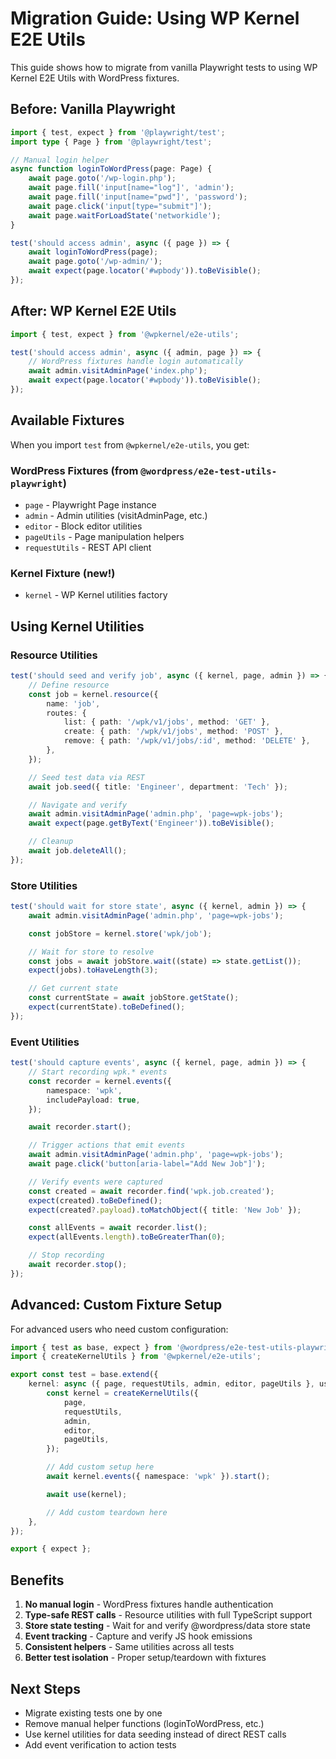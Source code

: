 # Migration Guide: Using WP Kernel E2E Utils

This guide shows how to migrate from vanilla Playwright tests to using WP Kernel E2E Utils with WordPress fixtures.

## Before: Vanilla Playwright

```typescript
import { test, expect } from '@playwright/test';
import type { Page } from '@playwright/test';

// Manual login helper
async function loginToWordPress(page: Page) {
	await page.goto('/wp-login.php');
	await page.fill('input[name="log"]', 'admin');
	await page.fill('input[name="pwd"]', 'password');
	await page.click('input[type="submit"]');
	await page.waitForLoadState('networkidle');
}

test('should access admin', async ({ page }) => {
	await loginToWordPress(page);
	await page.goto('/wp-admin/');
	await expect(page.locator('#wpbody')).toBeVisible();
});
```

## After: WP Kernel E2E Utils

```typescript
import { test, expect } from '@wpkernel/e2e-utils';

test('should access admin', async ({ admin, page }) => {
	// WordPress fixtures handle login automatically
	await admin.visitAdminPage('index.php');
	await expect(page.locator('#wpbody')).toBeVisible();
});
```

## Available Fixtures

When you import `test` from `@wpkernel/e2e-utils`, you get:

### WordPress Fixtures (from `@wordpress/e2e-test-utils-playwright`)

- `page` - Playwright Page instance
- `admin` - Admin utilities (visitAdminPage, etc.)
- `editor` - Block editor utilities
- `pageUtils` - Page manipulation helpers
- `requestUtils` - REST API client

### Kernel Fixture (new!)

- `kernel` - WP Kernel utilities factory

## Using Kernel Utilities

### Resource Utilities

```typescript
test('should seed and verify job', async ({ kernel, page, admin }) => {
	// Define resource
	const job = kernel.resource({
		name: 'job',
		routes: {
			list: { path: '/wpk/v1/jobs', method: 'GET' },
			create: { path: '/wpk/v1/jobs', method: 'POST' },
			remove: { path: '/wpk/v1/jobs/:id', method: 'DELETE' },
		},
	});

	// Seed test data via REST
	await job.seed({ title: 'Engineer', department: 'Tech' });

	// Navigate and verify
	await admin.visitAdminPage('admin.php', 'page=wpk-jobs');
	await expect(page.getByText('Engineer')).toBeVisible();

	// Cleanup
	await job.deleteAll();
});
```

### Store Utilities

```typescript
test('should wait for store state', async ({ kernel, admin }) => {
	await admin.visitAdminPage('admin.php', 'page=wpk-jobs');

	const jobStore = kernel.store('wpk/job');

	// Wait for store to resolve
	const jobs = await jobStore.wait((state) => state.getList());
	expect(jobs).toHaveLength(3);

	// Get current state
	const currentState = await jobStore.getState();
	expect(currentState).toBeDefined();
});
```

### Event Utilities

```typescript
test('should capture events', async ({ kernel, page, admin }) => {
	// Start recording wpk.* events
	const recorder = kernel.events({
		namespace: 'wpk',
		includePayload: true,
	});

	await recorder.start();

	// Trigger actions that emit events
	await admin.visitAdminPage('admin.php', 'page=wpk-jobs');
	await page.click('button[aria-label="Add New Job"]');

	// Verify events were captured
	const created = await recorder.find('wpk.job.created');
	expect(created).toBeDefined();
	expect(created?.payload).toMatchObject({ title: 'New Job' });

	const allEvents = await recorder.list();
	expect(allEvents.length).toBeGreaterThan(0);

	// Stop recording
	await recorder.stop();
});
```

## Advanced: Custom Fixture Setup

For advanced users who need custom configuration:

```typescript
import { test as base, expect } from '@wordpress/e2e-test-utils-playwright';
import { createKernelUtils } from '@wpkernel/e2e-utils';

export const test = base.extend({
	kernel: async ({ page, requestUtils, admin, editor, pageUtils }, use) => {
		const kernel = createKernelUtils({
			page,
			requestUtils,
			admin,
			editor,
			pageUtils,
		});

		// Add custom setup here
		await kernel.events({ namespace: 'wpk' }).start();

		await use(kernel);

		// Add custom teardown here
	},
});

export { expect };
```

## Benefits

1. **No manual login** - WordPress fixtures handle authentication
2. **Type-safe REST calls** - Resource utilities with full TypeScript support
3. **Store state testing** - Wait for and verify @wordpress/data store state
4. **Event tracking** - Capture and verify JS hook emissions
5. **Consistent helpers** - Same utilities across all tests
6. **Better test isolation** - Proper setup/teardown with fixtures

## Next Steps

- Migrate existing tests one by one
- Remove manual helper functions (loginToWordPress, etc.)
- Use kernel utilities for data seeding instead of direct REST calls
- Add event verification to action tests
